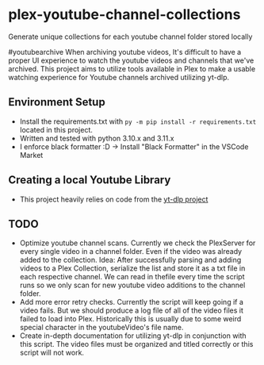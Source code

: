 # plex-youtube-channel-collections
Generate unique collections for each youtube channel folder stored locally

#youtubearchive
When archiving youtube videos, It's difficult to have a proper UI experience to watch the youtube videos and channels that we've archived.
This project aims to utilize tools available in Plex to make a usable watching experience for Youtube channels archived utilizing yt-dlp.

## Environment Setup
- Install the requirements.txt with `py -m pip install -r requirements.txt` located in this project.
- Written and tested with python 3.10.x and 3.11.x
- I enforce black formatter :D -> Install "Black Formatter" in the VSCode Market

## Creating a local Youtube Library
- This project heavily relies on code from the [yt-dlp project](https://github.com/yt-dlp/yt-dlp)

## TODO
- Optimize youtube channel scans. Currently we check the PlexServer for every single video in a channel folder. Even if the video was already added to the collection. Idea: After successfully parsing and adding videos to a Plex Collection, serialize the list and store it as a txt file in each respective channel. We can read in thefile every time the script runs so we only scan for new youtube video additions to the channel folder.
- Add more error retry checks. Currently the script will keep going if a video fails. But we should produce a log file of all of the video files it failed to load into Plex. Historically this is usually due to some weird special character in the youtubeVideo's file name.
- Create in-depth documentation for utilizing yt-dlp in conjunction with this script. The video files must be organized and titled correctly or this script will not work.
